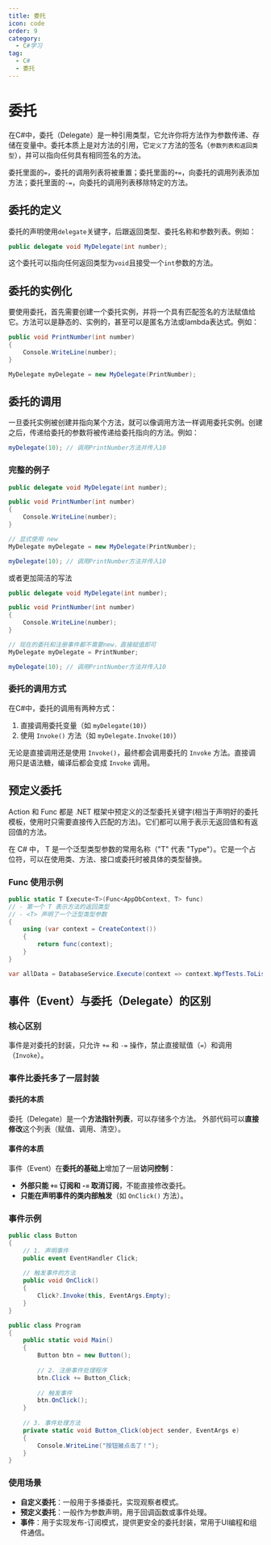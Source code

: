 ```yaml
---
title: 委托
icon: code
order: 9
category:
  - C#学习
tag:
  - C#
  - 委托
---
```


# 委托

在C#中，委托（Delegate）是一种引用类型，它允许你将方法作为参数传递、存储在变量中。委托本质上是对方法的引用，它`定义了`方法的签名（`参数列表和返回类型`），并可以指向任何具有相同签名的方法。

委托里面的`=`，委托的调用列表将被重置；委托里面的`+=`，向委托的调用列表添加方法；委托里面的`-=`，向委托的调用列表移除特定的方法。

## 委托的定义

委托的声明使用`delegate`关键字，后跟返回类型、委托名称和参数列表。例如：

```csharp
public delegate void MyDelegate(int number);
```

这个委托可以指向任何返回类型为`void`且接受一个`int`参数的方法。

## 委托的实例化

要使用委托，首先需要创建一个委托实例，并将一个具有匹配签名的方法赋值给它。方法可以是静态的、实例的，甚至可以是匿名方法或lambda表达式。例如：

```csharp
public void PrintNumber(int number)
{
    Console.WriteLine(number);
}

MyDelegate myDelegate = new MyDelegate(PrintNumber);
```

## 委托的调用

一旦委托实例被创建并指向某个方法，就可以像调用方法一样调用委托实例。创建之后，传递给委托的参数将被传递给委托指向的方法。例如：

```csharp
myDelegate(10); // 调用PrintNumber方法并传入10
```


### 完整的例子

```csharp
public delegate void MyDelegate(int number);

public void PrintNumber(int number)
{
    Console.WriteLine(number);
}

// 显式使用 new
MyDelegate myDelegate = new MyDelegate(PrintNumber);

myDelegate(10); // 调用PrintNumber方法并传入10
```

或者更加简洁的写法


```csharp
public delegate void MyDelegate(int number);

public void PrintNumber(int number)
{
    Console.WriteLine(number);
}

// 现在的委托和注册事件都不需要new，直接赋值即可
MyDelegate myDelegate = PrintNumber;

myDelegate(10); // 调用PrintNumber方法并传入10
```


### 委托的调用方式

在C#中，委托的调用有两种方式：

1. 直接调用委托变量（如 `myDelegate(10)`）
2. 使用 `Invoke()` 方法（如 `myDelegate.Invoke(10)`）

无论是直接调用还是使用 `Invoke()`，最终都会调用委托的 `Invoke` 方法。直接调用只是语法糖，编译后都会变成 `Invoke` 调用。



## 预定义委托

Action 和 Func 都是 .NET 框架中预定义的泛型委托关键字(相当于声明好的委托模板，使用时只需要直接传入匹配的方法)。它们都可以用于表示无返回值和有返回值的方法。

在 C# 中， T 是一个泛型类型参数的常用名称（"T" 代表 "Type"）。它是一个占位符，可以在使用类、方法、接口或委托时被具体的类型替换。

### Func 使用示例

```csharp
public static T Execute<T>(Func<AppDbContext, T> func)
// - 第一个 T 表示方法的返回类型
// - <T> 声明了一个泛型类型参数
{
    using (var context = CreateContext())
    {
        return func(context);
    }
}

var allData = DatabaseService.Execute(context => context.WpfTests.ToList());
```

## 事件（Event）与委托（Delegate）的区别

### 核心区别

事件是对委托的封装，只允许 `+=` 和 `-=` 操作，禁止直接赋值（`=`）和调用（`Invoke`）。

### 事件比委托多了一层封装

#### 委托的本质

委托（Delegate）是一个**方法指针列表**，可以存储多个方法。
外部代码可以**直接修改**这个列表（赋值、调用、清空）。

#### 事件的本质

事件（Event）在**委托的基础上**增加了一层**访问控制**：
- **外部只能 `+=` 订阅和 `-=` 取消订阅**，不能直接修改委托。
- **只能在声明事件的类内部触发**（如 `OnClick()` 方法）。

### 事件示例

```csharp
public class Button
{
    // 1. 声明事件
    public event EventHandler Click;
    
    // 触发事件的方法
    public void OnClick()
    {
        Click?.Invoke(this, EventArgs.Empty);
    }
}

public class Program
{
    public static void Main()
    {
        Button btn = new Button();
        
        // 2. 注册事件处理程序
        btn.Click += Button_Click;
        
        // 触发事件
        btn.OnClick();
    }
    
    // 3. 事件处理方法
    private static void Button_Click(object sender, EventArgs e)
    {
        Console.WriteLine("按钮被点击了！");
    }
}
```


### 使用场景

- **自定义委托**：一般用于多播委托，实现观察者模式。
- **预定义委托**：一般作为参数声明，用于回调函数或事件处理。
- **事件**：用于实现发布-订阅模式，提供更安全的委托封装，常用于UI编程和组件通信。